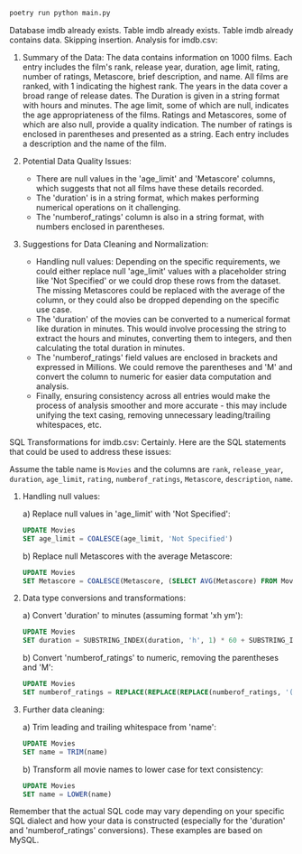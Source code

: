 ```sh
poetry run python main.py
```

Database imdb already exists.
Table imdb already exists.
Table imdb already contains data. Skipping insertion.
Analysis for imdb.csv:
1. Summary of the Data:
    The data contains information on 1000 films. Each entry includes the film's rank, release year, duration, age limit, rating, number of ratings, Metascore, brief description, and name. All films are ranked, with 1 indicating the highest rank. The years in the data cover a broad range of release dates. The Duration is given in a string format with hours and minutes. The age limit, some of which are null, indicates the age appropriateness of the films. Ratings and Metascores, some of which are also null, provide a quality indication. The number of ratings is enclosed in parentheses and presented as a string. Each entry includes a description and the name of the film.

2. Potential Data Quality Issues:
   - There are null values in the 'age_limit' and 'Metascore' columns, which suggests that not all films have these details recorded.
   - The 'duration' is in a string format, which makes performing numerical operations on it challenging.
   - The 'numberof_ratings' column is also in a string format, with numbers enclosed in parentheses.

3. Suggestions for Data Cleaning and Normalization:
   - Handling null values: Depending on the specific requirements, we could either replace null 'age_limit' values with a placeholder string like 'Not Specified' or we could drop these rows from the dataset. The missing Metascores could be replaced with the average of the column, or they could also be dropped depending on the specific use case.
   - The 'duration' of the movies can be converted to a numerical format like duration in minutes. This would involve processing the string to extract the hours and minutes, converting them to integers, and then calculating the total duration in minutes.
   - The 'numberof_ratings' field values are enclosed in brackets and expressed in Millions. We could remove the parentheses and 'M' and convert the column to numeric for easier data computation and analysis.
   - Finally, ensuring consistency across all entries would make the process of analysis smoother and more accurate - this may include unifying the text casing, removing unnecessary leading/trailing whitespaces, etc.

SQL Transformations for imdb.csv:
Certainly. Here are the SQL statements that could be used to address these issues:

Assume the table name is `Movies` and the columns are `rank`, `release_year`, `duration`, `age_limit`, `rating`, `numberof_ratings`, `Metascore`, `description`, `name`.

1. Handling null values:

   a) Replace null values in 'age_limit' with 'Not Specified':
   ```sql
   UPDATE Movies
   SET age_limit = COALESCE(age_limit, 'Not Specified')
   ```

   b) Replace null Metascores with the average Metascore:
   ```sql
   UPDATE Movies
   SET Metascore = COALESCE(Metascore, (SELECT AVG(Metascore) FROM Movies WHERE Metascore IS NOT NULL))
   ```

2. Data type conversions and transformations:

   a) Convert 'duration' to minutes (assuming format 'xh ym'):
   ```sql
   UPDATE Movies
   SET duration = SUBSTRING_INDEX(duration, 'h', 1) * 60 + SUBSTRING_INDEX(SUBSTRING_INDEX(duration, ' ', -2), 'm', 1)
   ```

   b) Convert 'numberof_ratings' to numeric, removing the parentheses and 'M':
   ```sql
   UPDATE Movies
   SET numberof_ratings = REPLACE(REPLACE(REPLACE(numberof_ratings, '(', ''), ')', ''), 'M', '')
   ```

3. Further data cleaning:

   a) Trim leading and trailing whitespace from 'name':
   ```sql
   UPDATE Movies
   SET name = TRIM(name)
   ```

   b) Transform all movie names to lower case for text consistency:
   ```sql
   UPDATE Movies
   SET name = LOWER(name)
   ```

Remember that the actual SQL code may vary depending on your specific SQL dialect and how your data is constructed (especially for the 'duration' and 'numberof_ratings' conversions). These examples are based on MySQL.
